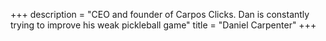 +++
description = "CEO and founder of Carpos Clicks. Dan is constantly trying to improve his weak pickleball game"
title = "Daniel Carpenter"
+++
